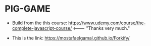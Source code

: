 # PIG-GAME

- Build from the this course: https://www.udemy.com/course/the-complete-javascript-course/ <--- "Thanks very much."

* This is the link: https://mostafaelgamal.github.io/Forkify/
